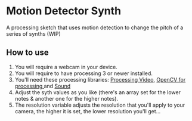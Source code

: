 # Motion Detector Synth
A processing sketch that uses motion detection to change the pitch of a series of synths (WIP)

## How to use
1. You will require a webcam in your device.
2. You will require to have processing 3 or newer installed.
3. You'll need these processing libraries: [Processing Video](https://processing.org/reference/libraries/video/index.html), [OpenCV for processing ](https://github.com/atduskgreg/opencv-processing) and [Sound](https://processing.org/reference/libraries/sound/index.html)
4. Adjust the syth values as you like (there's an array set for the lower notes & another one for the higher notes).
5. The resolution variable adjusts the resolution that you'll apply to your camera, the higher it is set, the lower resolution you'll get...
